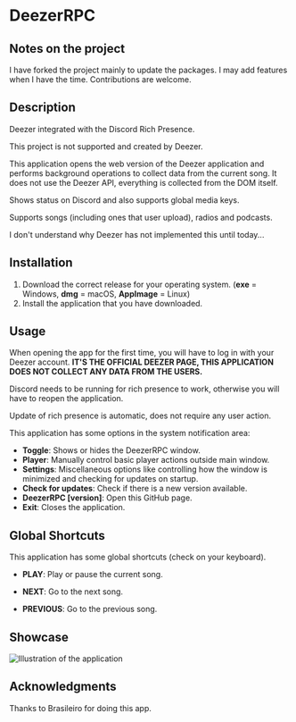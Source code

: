 # DeezerRPC

## Notes on the project
I have forked the project mainly to update the packages.
I may add features when I have the time.
Contributions are welcome.

## Description

Deezer integrated with the Discord Rich Presence.

This project is not supported and created by Deezer.

This application opens the web version of the Deezer application and performs background operations to collect data from
the current song. It does not use the Deezer API, everything is collected from the DOM itself.

Shows status on Discord and also supports global media keys.

Supports songs (including ones that user upload), radios and podcasts.

I don't understand why Deezer has not implemented this until today...

## Installation

1. Download the correct release for your operating system. (**exe** = Windows, **dmg** = macOS, **AppImage** = Linux)
2. Install the application that you have downloaded.

## Usage

When opening the app for the first time, you will have to log in with your Deezer account. **IT'S THE OFFICIAL DEEZER
PAGE, THIS APPLICATION DOES NOT COLLECT ANY DATA FROM THE USERS.**

Discord needs to be running for rich presence to work, otherwise you will have to reopen the application.

Update of rich presence is automatic, does not require any user action.

This application has some options in the system notification area:

* **Toggle**: Shows or hides the DeezerRPC window.
* **Player**: Manually control basic player actions outside main window.
* **Settings**: Miscellaneous options like controlling how the window is minimized and checking for updates on startup.
* **Check for updates**: Check if there is a new version available.
* **DeezerRPC [version]**: Open this GitHub page.
* **Exit**: Closes the application.

## Global Shortcuts

This application has some global shortcuts (check on your keyboard).

* **PLAY**: Play or pause the current song.

* **NEXT**: Go to the next song.

* **PREVIOUS**: Go to the previous song.

## Showcase

![Illustration of the application](./assets/readme/discord_status.png)

## Acknowledgments

Thanks to Brasileiro for doing this app.
